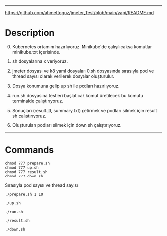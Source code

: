 *******************
https://github.com/ahmettoguz/jmeter_Test/blob/main/yapi/README.md
# Description

0. Kubernetes ortamını hazırlıyoruz. Minikube'de çalışılıcaksa komutlar minikube.txt içerisinde.

1. sh dosyalarına x veriyoruz.

2. jmeter dosyası ve k8 yaml dosyaları 0.sh dosyasında sırasıyla pod ve thread sayısı olarak verilerek dosyalar oluşturulur.

3. Dosya konumuna gelip up sh ile podları hazırlıyoruz.

4. run.sh dosyasına testleri başlatıcak komut üretilecek bu komutu terminalde çalıştırıyoruz.

5. Sonuçları (result.jtl, summary.txt) getirmek ve podları silmek için result sh çalıştırıyoruz.

6. Oluşturulan podları silmek için down sh çalıştırıyoruz.

*******************
# Commands

```
chmod 777 prepare.sh
chmod 777 up.sh
chmod 777 result.sh
chmod 777 down.sh
```
Sırasıyla pod sayısı ve thread sayısı
```
./prepare.sh 1 10
```

```
./up.sh
```

```
./run.sh
```

```
./result.sh
```

```
./down.sh
```